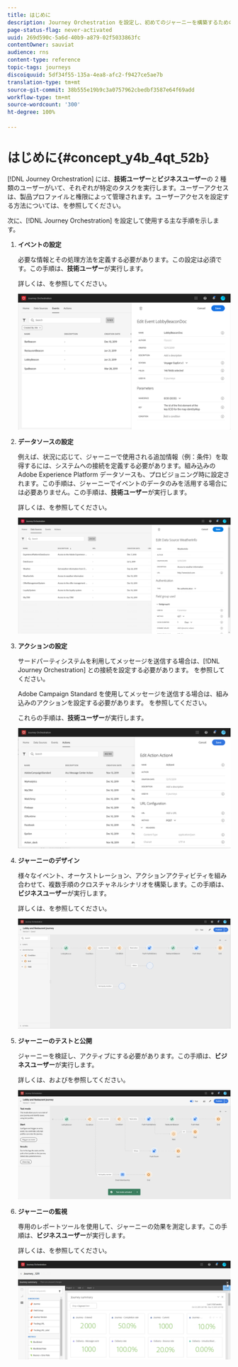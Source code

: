 ```yaml
---
title: はじめに
description: Journey Orchestration を設定し、初めてのジャーニーを構築するための主な手順を確認します。
page-status-flag: never-activated
uuid: 269d590c-5a6d-40b9-a879-02f5033863fc
contentOwner: sauviat
audience: rns
content-type: reference
topic-tags: journeys
discoiquuid: 5df34f55-135a-4ea8-afc2-f9427ce5ae7b
translation-type: tm+mt
source-git-commit: 38b555e19b9c3a0757962cbedbf3587e64f69add
workflow-type: tm+mt
source-wordcount: '300'
ht-degree: 100%

---
```



# はじめに{#concept_y4b_4qt_52b}

[!DNL Journey Orchestration] には、**技術ユーザー**&#x200B;と&#x200B;**ビジネスユーザー**&#x200B;の 2 種類のユーザーがいて、それぞれが特定のタスクを実行します。ユーザーアクセスは、製品プロファイルと権限によって管理されます。ユーザーアクセスを設定する方法については、[](../about/access-management.md)を参照してください。

次に、[!DNL Journey Orchestration] を設定して使用する主な手順を示します。

1. **イベントの設定**

   必要な情報とその処理方法を定義する必要があります。この設定は必須です。この手順は、**技術ユーザー**&#x200B;が実行します。

   詳しくは、[](../event/about-events.md)を参照してください。

   ![](../assets/journey7.png)

1. **データソースの設定**

   例えば、状況に応じて、ジャーニーで使用される追加情報（例：条件）を取得するには、システムへの接続を定義する必要があります。組み込みの Adobe Experience Platform データソースも、プロビジョニング時に設定されます。この手順は、ジャーニーでイベントのデータのみを活用する場合には必要ありません。この手順は、**技術ユーザー**&#x200B;が実行します。

   詳しくは、[](../datasource/about-data-sources.md)を参照してください。

   ![](../assets/journey22.png)

1. **アクションの設定**

   サードパーティシステムを利用してメッセージを送信する場合は、[!DNL Journey Orchestration] との接続を設定する必要があります。[](../action/about-custom-action-configuration.md) を参照してください。

   Adobe Campaign Standard を使用してメッセージを送信する場合は、組み込みのアクションを設定する必要があります。[](../action/working-with-adobe-campaign.md) を参照してください。

   これらの手順は、**技術ユーザー**&#x200B;が実行します。

   ![](../assets/custom2.png)

1. **ジャーニーのデザイン**

   様々なイベント、オーケストレーション、アクションアクティビティを組み合わせて、複数手順のクロスチャネルシナリオを構築します。この手順は、**ビジネスユーザー**&#x200B;が実行します。

   詳しくは、[](../building-journeys/journey.md)を参照してください。

   ![](../assets/journeyuc2_24.png)

1. **ジャーニーのテストと公開**

   ジャーニーを検証し、アクティブにする必要があります。この手順は、**ビジネスユーザー**&#x200B;が実行します。

   詳しくは、[](../building-journeys/testing-the-journey.md)および[](../building-journeys/publishing-the-journey.md)を参照してください。

   ![](../assets/journeyuc2_32bis.png)

1. **ジャーニーの監視**

   専用のレポートツールを使用して、ジャーニーの効果を測定します。この手順は、**ビジネスユーザー**&#x200B;が実行します。

   詳しくは、[](../reporting/about-journey-reports.md)を参照してください。

   ![](../assets/dynamic_report_journey_12.png)

